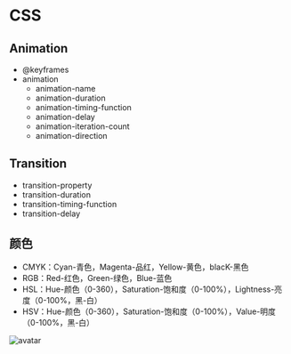 # CSS
## Animation
* @keyframes
* animation
	* animation-name
	* animation-duration
	* animation-timing-function
	* animation-delay
	* animation-iteration-count
	* animation-direction

## Transition
* transition-property
* transition-duration
* transition-timing-function
* transition-delay

## 颜色
* CMYK：Cyan-青色，Magenta-品红，Yellow-黄色，blacK-黑色
* RGB：Red-红色，Green-绿色，Blue-蓝色
* HSL：Hue-颜色（0-360），Saturation-饱和度（0-100%），Lightness-亮度（0-100%，黑-白）
* HSV：Hue-颜色（0-360），Saturation-饱和度（0-100%），Value-明度（0-100%，黑-白）

![avatar](https://github.com/Wipeher/Frontend-01-Template/blob/master/week09/%20CSS%E5%8A%A8%E7%94%BB.png)

